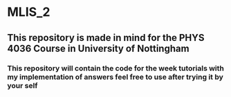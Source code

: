 # MLIS_2


## This repository is made in mind for the PHYS 4036 Course in University of Nottingham 

</em><h3> This repository will contain the code for the week tutorials with my implementation of answers 
feel free to use after trying it by your self </em></h3>



